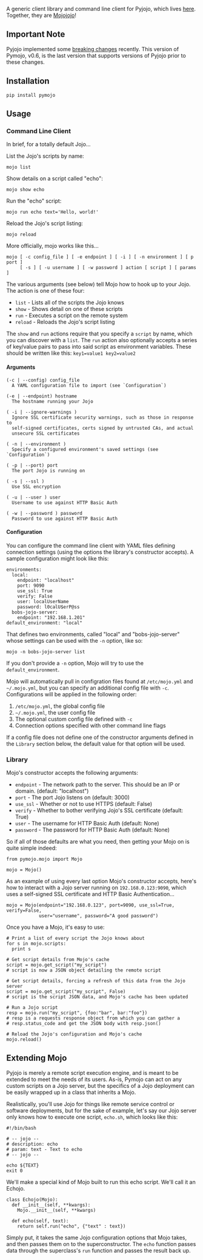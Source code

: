 A generic client library and command line client for Pyjojo, which lives
[here](https://github.com/atarola/pyjojo). Together, they are
[Mojojojo](http://i.imgur.com/TW2EiMb.gif)!

## Important Note

Pyjojo implemented some
[breaking changes](https://github.com/atarola/pyjojo#recent-breaking-changes)
recently. This version of Pymojo, v0.6, is the last version that supports
versions of Pyjojo prior to these changes.

## Installation

    pip install pymojo

## Usage

### Command Line Client

In brief, for a totally default Jojo...

List the Jojo's scripts by name:

    mojo list

Show details on a script called "echo":

    mojo show echo

Run the "echo" script:

    mojo run echo text='Hello, world!'

Reload the Jojo's script listing:

    mojo reload

More officially, mojo works like this...

    mojo [ -c config_file ] [ -e endpoint ] [ -i ] [ -n environment ] [ p port ]
         [ -s ] [ -u username ] [ -w password ] action [ script ] [ params ]

The various arguments (see below) tell Mojo how to hook up to your Jojo. The
action is one of these four:

 * `list` - Lists all of the scripts the Jojo knows
 * `show` - Shows detail on one of these scripts
 * `run` - Executes a script on the remote system
 * `reload` - Reloads the Jojo's script listing

The `show` and `run` actions require that you specify a `script` by name, which
you can discover with a `list`. The `run` action also optionally accepts a
series of key/value pairs to pass into said script as environment variables.
These should be written like this: `key1=value1 key2=value2`

#### Arguments

    (-c | --config) config_file
      A YAML configuration file to import (see `Configuration`)

    (-e | --endpoint) hostname
      The hostname running your Jojo

    ( -i | --ignore-warnings )
      Ignore SSL certificate security warnings, such as those in response to
      self-signed certificates, certs signed by untrusted CAs, and actual
      unsecure SSL certificates

    ( -n | --environment )
      Specify a configured environment's saved settings (see `Configuration`)

    ( -p | --port) port
      The port Jojo is running on

    ( -s | --ssl )
      Use SSL encryption

    ( -u | --user ) user
      Username to use against HTTP Basic Auth

    ( -w | --password ) password
      Password to use against HTTP Basic Auth

#### Configuration

You can configure the command line client with YAML files defining connection
settings (using the options the library's constructor accepts). A sample
configuration might look like this:

    environments:
      local:
        endpoint: "localhost"
        port: 9090
        use_ssl: True
        verify: False
        user: localUserName
        password: l0calU$erP@ss
      bobs-jojo-server:
        endpoint: "192.168.1.201"
    default_environment: "local"

That defines two environments, called "local" and "bobs-jojo-server" whose
settings can be used with the `-n` option, like so:

    mojo -n bobs-jojo-server list

If you don't provide a `-n` option, Mojo will try to use the
`default_environment`.

Mojo will automatically pull in configration files found at `/etc/mojo.yml` and
`~/.mojo.yml`, but you can specify an additional config file with `-c`.
Configurations will be applied in the following order:

 1. `/etc/mojo.yml`, the global config file
 2. `~/.mojo.yml`, the user config file
 3. The optional custom config file defined with `-c`
 4. Connection options specified with other command line flags

If a config file does not define one of the constructor arguments defined in the
`Library` section below, the default value for that option will be used.

### Library

Mojo's constructor accepts the following arguments:

 * `endpoint` - The network path to the server. This should be an IP or domain.
   (default: "localhost")
 * `port` - The port Jojo listens on (default: 3000)
 * `use_ssl` - Whether or not to use HTTPS (default: False)
 * `verify` - Whether to bother verifying Jojo's SSL certificate (default: True)
 * `user` - The username for HTTP Basic Auth (default: None)
 * `password` - The password for HTTP Basic Auth (default: None)

So if all of those defaults are what you need, then getting your Mojo on is
quite simple indeed:

    from pymojo.mojo import Mojo

    mojo = Mojo()

As an example of using every last option Mojo's constructor accepts, here's how
to interact with a Jojo server running on `192.168.0.123:9090`, which uses a
self-signed SSL certificate and HTTP Basic Authentication...

    mojo = Mojo(endpoint="192.168.0.123", port=9090, use_ssl=True, verify=False,
                user="username", password="A good password")
    
Once you have a Mojo, it's easy to use:

    # Print a list of every script the Jojo knows about
    for s in mojo.scripts:
      print s

    # Get script details from Mojo's cache
    script = mojo.get_script("my_script")
    # script is now a JSON object detailing the remote script

    # Get script details, forcing a refresh of this data from the Jojo server
    script = mojo.get_script("my_script", False)
    # script is the script JSON data, and Mojo's cache has been updated

    # Run a Jojo script
    resp = mojo.run("my_script", {foo:"bar", bar:"foo"})
    # resp is a requests response object from which you can gather a
    # resp.status_code and get the JSON body with resp.json()

    # Reload the Jojo's configuration and Mojo's cache
    mojo.reload()

## Extending Mojo

Pyjojo is merely a remote script execution engine, and is meant to be extended
to meet the needs of its users. As-is, Pymojo can act on any custom scripts on
a Jojo server, but the specifics of a Jojo deployment can be easily wrapped up
in a class that inherits a Mojo.

Realistically, you'll use Jojo for things like remote service control or
software deployments, but for the sake of example, let's say our Jojo server
only knows how to execute one script, `echo.sh`, which looks like this:

    #!/bin/bash
    
    # -- jojo --
    # description: echo
    # param: text - Text to echo
    # -- jojo --
    
    echo ${TEXT}
    exit 0

We'll make a special kind of Mojo built to run this echo script. We'll call it
an Echojo.

    class Echojo(Mojo):
      def __init__(self, **kwargs):
        Mojo.__init__(self, **kwargs)
      
      def echo(self, text):
        return self.run("echo", {"text" : text})

Simply put, it takes the same Jojo configuration options that Mojo takes,
and then passes them on to the superconstructor. The `echo` function passes
data through the superclass's `run` function and passes the result back up.
